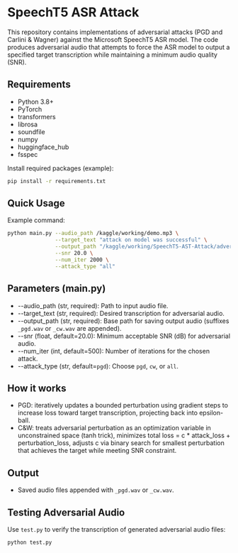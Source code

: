 # SpeechT5 ASR Attack

This repository contains implementations of adversarial attacks (PGD and Carlini & Wagner) against the Microsoft SpeechT5 ASR model. The code produces adversarial audio that attempts to force the ASR model to output a specified target transcription while maintaining a minimum audio quality (SNR).

## Requirements
- Python 3.8+
- PyTorch
- transformers
- librosa
- soundfile
- numpy
- huggingface_hub
- fsspec

Install required packages (example):
```bash
pip install -r requirements.txt
```

## Quick Usage

Example command:
```bash
python main.py --audio_path /kaggle/working/demo.mp3 \
               --target_text "attack on model was successful" \
               --output_path "/kaggle/working/SpeechT5-AST-Attack/adversarial_audio" \
               --snr 20.0 \
               --num_iter 2000 \
               --attack_type "all"
```

## Parameters (main.py)
- --audio_path (str, required): Path to input audio file.
- --target_text (str, required): Desired transcription for adversarial audio.
- --output_path (str, required): Base path for saving output audio (suffixes `_pgd.wav` or `_cw.wav` are appended).
- --snr (float, default=20.0): Minimum acceptable SNR (dB) for adversarial audio.
- --num_iter (int, default=500): Number of iterations for the chosen attack.
- --attack_type (str, default=`pgd`): Choose `pgd`, `cw`, or `all`.


## How it works
- PGD: iteratively updates a bounded perturbation using gradient steps to increase loss toward target transcription, projecting back into epsilon-ball.
- C&W: treats adversarial perturbation as an optimization variable in unconstrained space (tanh trick), minimizes total loss = c * attack_loss + perturbation_loss, adjusts c via binary search for smallest perturbation that achieves the target while meeting SNR constraint.


## Output
- Saved audio files appended with `_pgd.wav` or `_cw.wav`.

## Testing Adversarial Audio
Use `test.py` to verify the transcription of generated adversarial audio files:

```python
python test.py
```